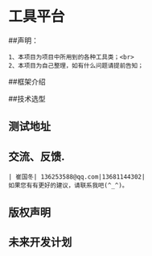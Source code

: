 工具平台
=================
##声明：

    1、本项目为项目中所用到的各种工具类；<br>
    2、本项目为自己整理，如有什么问题请提前告知；

##框架介绍

##技术选型

## 测试地址

## 交流、反馈.
    | 崔国冬| 136253588@qq.com|13681144302|
    如果您有有更好的建议，请联系我吧(^_^)。

## 版权声明


## 未来开发计划

		